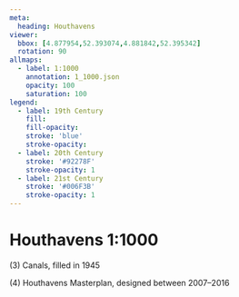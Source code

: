 ```yaml
---
meta:
  heading: Houthavens
viewer:
  bbox: [4.877954,52.393074,4.881842,52.395342]
  rotation: 90 
allmaps:
  - label: 1:1000
    annotation: 1_1000.json
    opacity: 100
    saturation: 100
legend:
  - label: 19th Century
    fill:
    fill-opacity:
    stroke: 'blue'
    stroke-opacity:
  - label: 20th Century
    stroke: '#92278F'
    stroke-opacity: 1
  - label: 21st Century
    stroke: '#006F3B'
    stroke-opacity: 1
---
```

# Houthavens 1:1000
(3) Canals, filled in 1945

(4) Houthavens Masterplan, designed between 2007–2016

